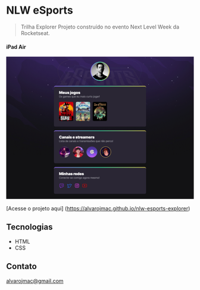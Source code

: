 # NLW eSports

> Trilha Explorer
Projeto construído no evento Next Level Week da Rocketseat.

#### iPad Air
![preview](./github/preview(iPad%20Air).png)

[Acesse o projeto aqui] (https://alvarojmac.github.io/nlw-esports-explorer)

## Tecnologias

- HTML
- CSS

## Contato

alvarojmac@gmail.com
